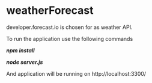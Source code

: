# weatherForecast

developer.forecast.io is chosen for as weather API.

To run the application use the following commands

**_npm install_**

**_node server.js_**

And application will be running on http://localhost:3300/
